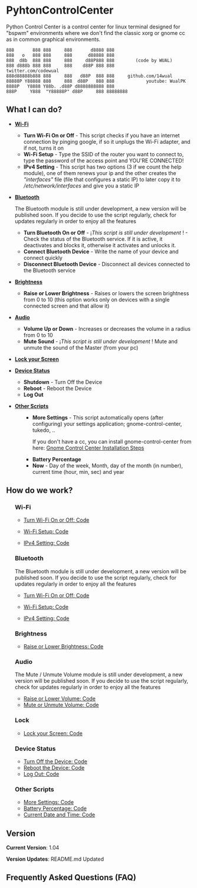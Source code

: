 # PyhtonControlCenter
Python Control Center is a control center for linux terminal designed for "bspwm" environments where we don't find the classic xorg or gnome cc as in common graphical environments.

```
888       888 888     888       d8888 888
888   o   888 888     888      d88888 888
888  d8b  888 888     888     d88P888 888        (code by WUAL)
888 d888b 888 888     888    d88P 888 888            twitter.com/codewual
888d88888b888 888     888   d88P  888 888     github.com/14wual
88888P Y88888 888     888  d88P   888 888            youtube: WualPK
8888P   Y8888 Y88b. .d88P d8888888888 888     
888P     Y888  "Y88888P" d88P     888 88888888
```

<h2>What I can do?</h2>

<div class="list">
    <ul>
        <a href="#Wifi"><li><b>Wi-Fi</b></li></a>
        <ul>
            <li><b>Turn Wi-Fi On or Off</b>  - This script checks if you have an internet connection by pinging google, if so it unplugs the Wi-Fi adapter, and if not, turns it on</li>
            <li><b>Wi-Fi Setup</b> - Type the SSID of the router you want to connect to, type the password of the access point and YOU'RE CONNECTED!</li>
            <li><b>IPv4 Setting</b> - This script has two options (3 if we count the help module), one of them renews your ip and the other creates the <i>"interfaces"</i> file (file that configures a static IP) to later copy it to <i>/etc/network/interfaces</i> and give you a static IP</li>
        </ul>
    </ul>
    <ul>
        <a href="#Bluetooth"><li><b>Bluetooth</b></li></a>
        <p>The Bluetooth module is still under development, a new version will be published soon. If you decide to use the script regularly, check for updates regularly in order to enjoy all the features</p>
        <ul>
            <li><b>Turn Bluetooth On or Off</b> - ¡<i>This script is still under development</i> ! - Check the status of the Bluetooth service. If it is active, it deactivates and blocks it, otherwise it activates and unlocks it.</li>
            <li><b>Connect Bluetooth Device</b> - Write the name of your device and connect quickly</li>
            <li><b>Disconnect Bluetooth Device</b> - Disconnect all devices connected to the Bluetooth service</li>
        </ul>
    </ul>
    <ul>
        <a href="#Brightness"><li><b>Brightness</b></li></a>
        <ul>
            <li><b>Raise or Lower Brightness</b> - Raises or lowers the screen brightness from 0 to 10 (this option works only on devices with a single connected screen and that allow it)</li>
        </ul>
    </ul>
    <ul>
        <a href="#Audio"><li><b>Audio</b></li></a>
        <ul>
            <li><b>Volume Up or Down</b> - Increases or decreases the volume in a radius from 0 to 10</li>
            <li><b>Mute Sound</b> - ¡<i>This script is still under development</i> ! Mute and unmute the sound of the Master (from your pc)</li>
        </ul>
    </ul>
    <ul>
        <a href="#Lock"><li><b>Lock your Screen</b></li></a>
    </ul>
    <ul>
        <a href="#Status"><li><b>Device Status</b></li></a>
        <ul>
            <li><b>Shutdown</b> - Turn Off the Device</li>
            <li><b>Reboot</b> - Reboot the Device</li>
            <li><b>Log Out</b></li>
        </ul>
    </ul>
    <ul>
        <a href="#other"><li><b>Other Scripts</b></li></a>
        <ul>
            <ul>
                <li><b>More Settings</b> - This script automatically opens (after configuring) your settings application; gnome-control-center, tukedo, ..</li>
                <p>If you don't have a cc, you can install gnome-control-center from here: <a href="https://howtoinstall.co/es/gnome-control-center">Gnome Control Center Installation Steps</a></p>
            </ul>
            <ul>
                <li><b>Battery Percentage</b></li>
                <li><b>Now</b> - Day of the week, Month, day of the month (in number), current time (hour, min, sec) and year</li>
            </ul>            
        </ul>
    </ul>


<h2>How do we work?</h2>

<ul>
    <div id="Wifi">
        <h3>
            <b>Wi-Fi</b>
        </h3>
        <ul>
            <a href="scripts/wifi/wifi_turnon_turnoff.py"><li>Turn Wi-Fi On or Off: Code</li></a>
        </ul>
        <ul>
            <a href="scripts/wifi/wifi_set_up.py"><li>Wi-Fi Setup: Code </li></a>
        </ul>
        <ul>
            <a href="scripts/wifi/wifi_set_ip.py"><li>IPv4 Setting: Code</li></a>
        </ul>
    </div>
    <div id="Bluetooth">
        <h3>
            <b>Bluetooth</b>
        </h3>
        <p>The Bluetooth module is still under development, a new version will be published soon. If you decide to use the script regularly, check for updates regularly in order to enjoy all the features</p>
        <ul>
            <a href="scripts/bluetooth/start_stop-bluetooth.py"><li>Turn Wi-Fi On or Off: Code</li></a>
        </ul>
        <ul>
            <a href="scripts/bluetooth/connect-bluetooth-device.py"><li>Wi-Fi Setup: Code</li></a>
        </ul>
        <ul>
            <a href="scripts/bluetooth/disconnect-bluetooth-device.py"><li>IPv4 Setting: Code</li></a>
        </ul>
    </div>
    <div id="Brightness">
        <h3>
            <b>Brightness</b>
        </h3>
        <ul>
            <a href="scripts/brightness/level-brightness.py"><li>Raise or Lower Brightness: Code</li></a>
        </ul>
    </div>
    <div id="Audio">
        <h3>
            <b>Audio</b>
        </h3>
        <p>The Mute / Unmute Volume module is still under development, a new version will be published soon. If you decide to use the script regularly, check for updates regularly in order to enjoy all the features</p>
        <ul>
            <a href="scripts/audio/level-Volume.py"><li>Raise or Lower Volume: Code</li></a>
            <a href="scripts/audio/mute.py"><li>Mute or Unmute Volume: Code</li></a>
        </ul>
    </div>
    <div id="Lock">
        <h3>
            <b>Lock</b>
        </h3>
        <ul>
            <a href="scripts/lock/lock.py"><li>Lock your Screen: Code</li></a>
        </ul>
    </div>
    <div id="Status">
        <h3>
            <b>Device Status</b>
        </h3>
        <p></p>
        <ul>
            <a href="scripts/status/shutdown.py"><li>Turn Off the Device: Code</li></a>
            <a href="scripts/status/reboot.py"><li>Reboot the Device: Code</li></a>
            <a href="scripts/status/loggout.py"><li>Log Out: Code</li></a>
        </ul>
    </div>
    <div id="other">
        <h3>
            <b>Other Scripts </b>
        </h3>
        <p></p>
        <ul>
            <a href="scripts/other/more-settings.py"><li>More Settings: Code</li></a>
            <a href="scripts/other/battery.py"><li>Battery Percentage: Code</li></a>
            <a href="scripts/other/now.py"><li>Current Date and Time: Code</li></a>
        </ul>
    </div>
</ul>

<h2>Version</h2>
<p><b>Current Version</b>: 1.04</p>
<p><b>Version Updates</b>: README.md Updated</p>

<h2>Frequently Asked Questions (FAQ)</h2>
